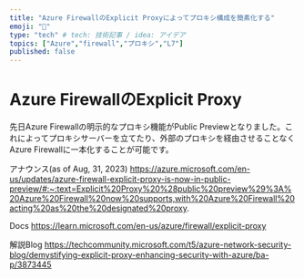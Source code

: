 ```yaml
---
title: "Azure FirewallのExplicit Proxyによってプロキシ構成を簡素化する"
emoji: "🙌"
type: "tech" # tech: 技術記事 / idea: アイデア
topics: ["Azure","firewall","プロキシ","L7"]
published: false
---
```


# Azure FirewallのExplicit Proxy
先日Azure Firewallの明示的なプロキシ機能がPublic Previewとなりました。これによってプロキシサーバーを立てたり、外部のプロキシを経由させることなくAzure Firewallに一本化することが可能です。

アナウンス(as of Aug, 31, 2023)
https://azure.microsoft.com/en-us/updates/azure-firewall-explicit-proxy-is-now-in-public-preview/#:~:text=Explicit%20Proxy%20%28public%20preview%29%3A%20Azure%20Firewall%20now%20supports,with%20Azure%20Firewall%20acting%20as%20the%20designated%20proxy.

Docs
https://learn.microsoft.com/en-us/azure/firewall/explicit-proxy

解説Blog
https://techcommunity.microsoft.com/t5/azure-network-security-blog/demystifying-explicit-proxy-enhancing-security-with-azure/ba-p/3873445

